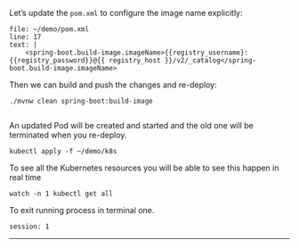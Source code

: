 

Let’s update the `pom.xml` to configure the image name explicitly:


```editor:insert-lines-before-line
file: ~/demo/pom.xml
line: 17
text: |
	<spring-boot.build-image.imageName>{{registry_username}:{{registry_password}}@{{ registry_host }}/v2/_catalog</spring-boot.build-image.imageName>
```


Then we can build and push the changes and re-deploy:


```execute-1
./mvnw clean spring-boot:build-image
```

```execute-1docker push {{ registry_host }}/apps/demo
```


An updated Pod will be created and started and the old one will be terminated when you re-deploy.
```execute-1
kubectl apply -f ~/demo/k8s
```



To see all the Kubernetes resources you will be able to see this happen in real time
```execute-1
watch -n 1 kubectl get all
```

To exit running process in terminal one.
```terminal:interrupt
session: 1
```

---